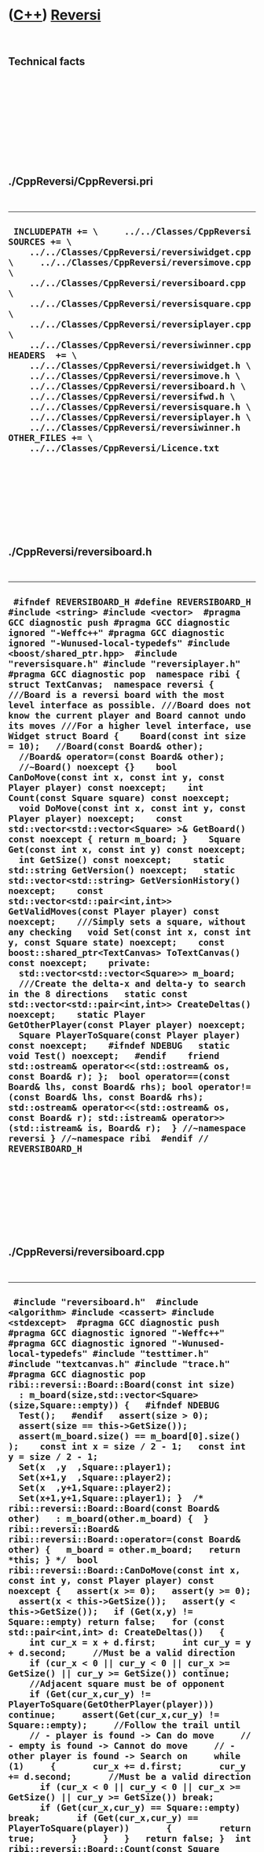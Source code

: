 
 

 

 

 

 

([C++](Cpp.md)) [Reversi](CppReversi.md)
==========================================

 

Technical facts
---------------

 

 

 

 

 

 

./CppReversi/CppReversi.pri
---------------------------

 

  ----------------------------------------------------------------------------------------------------------------------------------------------------------------------------------------------------------------------------------------------------------------------------------------------------------------------------------------------------------------------------------------------------------------------------------------------------------------------------------------------------------------------------------------------------------------------------------------------------------------------------------------------------------------------------------------------------------------------------------------------------------------------------
  ` INCLUDEPATH += \     ../../Classes/CppReversi  SOURCES += \     ../../Classes/CppReversi/reversiwidget.cpp \     ../../Classes/CppReversi/reversimove.cpp \     ../../Classes/CppReversi/reversiboard.cpp \     ../../Classes/CppReversi/reversisquare.cpp \     ../../Classes/CppReversi/reversiplayer.cpp \     ../../Classes/CppReversi/reversiwinner.cpp  HEADERS  += \     ../../Classes/CppReversi/reversiwidget.h \     ../../Classes/CppReversi/reversimove.h \     ../../Classes/CppReversi/reversiboard.h \     ../../Classes/CppReversi/reversifwd.h \     ../../Classes/CppReversi/reversisquare.h \     ../../Classes/CppReversi/reversiplayer.h \     ../../Classes/CppReversi/reversiwinner.h  OTHER_FILES += \     ../../Classes/CppReversi/Licence.txt`
  ----------------------------------------------------------------------------------------------------------------------------------------------------------------------------------------------------------------------------------------------------------------------------------------------------------------------------------------------------------------------------------------------------------------------------------------------------------------------------------------------------------------------------------------------------------------------------------------------------------------------------------------------------------------------------------------------------------------------------------------------------------------------------

 

 

 

 

 

./CppReversi/reversiboard.h
---------------------------

 

  -------------------------------------------------------------------------------------------------------------------------------------------------------------------------------------------------------------------------------------------------------------------------------------------------------------------------------------------------------------------------------------------------------------------------------------------------------------------------------------------------------------------------------------------------------------------------------------------------------------------------------------------------------------------------------------------------------------------------------------------------------------------------------------------------------------------------------------------------------------------------------------------------------------------------------------------------------------------------------------------------------------------------------------------------------------------------------------------------------------------------------------------------------------------------------------------------------------------------------------------------------------------------------------------------------------------------------------------------------------------------------------------------------------------------------------------------------------------------------------------------------------------------------------------------------------------------------------------------------------------------------------------------------------------------------------------------------------------------------------------------------------------------------------------------------------------------------------------------------------------------------------------------------------------------------------------------------------------------------------------------------------------------------------------------------------------------------------------------------------------------------------------------------------------------------------------------------------------------------------------------------------------------------------------------------------------------
  ` #ifndef REVERSIBOARD_H #define REVERSIBOARD_H  #include <string> #include <vector>  #pragma GCC diagnostic push #pragma GCC diagnostic ignored "-Weffc++" #pragma GCC diagnostic ignored "-Wunused-local-typedefs" #include <boost/shared_ptr.hpp>  #include "reversisquare.h" #include "reversiplayer.h" #pragma GCC diagnostic pop  namespace ribi {  struct TextCanvas;  namespace reversi {  ///Board is a reversi board with the most level interface as possible. ///Board does not know the current player and Board cannot undo its moves ///For a higher level interface, use Widget struct Board {    Board(const int size = 10);   //Board(const Board& other);   //Board& operator=(const Board& other);   //~Board() noexcept {}    bool CanDoMove(const int x, const int y, const Player player) const noexcept;    int Count(const Square square) const noexcept;    void DoMove(const int x, const int y, const Player player) noexcept;    const std::vector<std::vector<Square> >& GetBoard() const noexcept { return m_board; }    Square Get(const int x, const int y) const noexcept;    int GetSize() const noexcept;    static std::string GetVersion() noexcept;   static std::vector<std::string> GetVersionHistory() noexcept;    const std::vector<std::pair<int,int>> GetValidMoves(const Player player) const noexcept;    ///Simply sets a square, without any checking   void Set(const int x, const int y, const Square state) noexcept;    const boost::shared_ptr<TextCanvas> ToTextCanvas() const noexcept;    private:   std::vector<std::vector<Square>> m_board;    ///Create the delta-x and delta-y to search in the 8 directions   static const std::vector<std::pair<int,int>> CreateDeltas() noexcept;    static Player GetOtherPlayer(const Player player) noexcept;    Square PlayerToSquare(const Player player) const noexcept;    #ifndef NDEBUG   static void Test() noexcept;   #endif    friend std::ostream& operator<<(std::ostream& os, const Board& r); };  bool operator==(const Board& lhs, const Board& rhs); bool operator!=(const Board& lhs, const Board& rhs); std::ostream& operator<<(std::ostream& os, const Board& r); std::istream& operator>>(std::istream& is, Board& r);  } //~namespace reversi } //~namespace ribi  #endif // REVERSIBOARD_H`
  -------------------------------------------------------------------------------------------------------------------------------------------------------------------------------------------------------------------------------------------------------------------------------------------------------------------------------------------------------------------------------------------------------------------------------------------------------------------------------------------------------------------------------------------------------------------------------------------------------------------------------------------------------------------------------------------------------------------------------------------------------------------------------------------------------------------------------------------------------------------------------------------------------------------------------------------------------------------------------------------------------------------------------------------------------------------------------------------------------------------------------------------------------------------------------------------------------------------------------------------------------------------------------------------------------------------------------------------------------------------------------------------------------------------------------------------------------------------------------------------------------------------------------------------------------------------------------------------------------------------------------------------------------------------------------------------------------------------------------------------------------------------------------------------------------------------------------------------------------------------------------------------------------------------------------------------------------------------------------------------------------------------------------------------------------------------------------------------------------------------------------------------------------------------------------------------------------------------------------------------------------------------------------------------------------------------------

 

 

 

 

 

./CppReversi/reversiboard.cpp
-----------------------------

 

  -----------------------------------------------------------------------------------------------------------------------------------------------------------------------------------------------------------------------------------------------------------------------------------------------------------------------------------------------------------------------------------------------------------------------------------------------------------------------------------------------------------------------------------------------------------------------------------------------------------------------------------------------------------------------------------------------------------------------------------------------------------------------------------------------------------------------------------------------------------------------------------------------------------------------------------------------------------------------------------------------------------------------------------------------------------------------------------------------------------------------------------------------------------------------------------------------------------------------------------------------------------------------------------------------------------------------------------------------------------------------------------------------------------------------------------------------------------------------------------------------------------------------------------------------------------------------------------------------------------------------------------------------------------------------------------------------------------------------------------------------------------------------------------------------------------------------------------------------------------------------------------------------------------------------------------------------------------------------------------------------------------------------------------------------------------------------------------------------------------------------------------------------------------------------------------------------------------------------------------------------------------------------------------------------------------------------------------------------------------------------------------------------------------------------------------------------------------------------------------------------------------------------------------------------------------------------------------------------------------------------------------------------------------------------------------------------------------------------------------------------------------------------------------------------------------------------------------------------------------------------------------------------------------------------------------------------------------------------------------------------------------------------------------------------------------------------------------------------------------------------------------------------------------------------------------------------------------------------------------------------------------------------------------------------------------------------------------------------------------------------------------------------------------------------------------------------------------------------------------------------------------------------------------------------------------------------------------------------------------------------------------------------------------------------------------------------------------------------------------------------------------------------------------------------------------------------------------------------------------------------------------------------------------------------------------------------------------------------------------------------------------------------------------------------------------------------------------------------------------------------------------------------------------------------------------------------------------------------------------------------------------------------------------------------------------------------------------------------------------------------------------------------------------------------------------------------------------------------------------------------------------------------------------------------------------------------------------------------------------------------------------------------------------------------------------------------------------------------------------------------------------------------------------------------------------------------------------------------------------------------------------------------------------------------------------------------------------------------------------------------------------------------------------------------------------------------------------------------------------------------------------------------------------------------------------------------------------------------------------------------------------------------------------------------------------------------------------------------------------------------------------------------------------------------------------------------------------------------------------------------------------------------------------------------------------------------------------------------------------------------------------------------------------------------------------------------------------------------------------------------------------------------------------------------------------------------------------------------------------------------------------------------------------------------------------------------------------------------------------------------------------------------------------------------------------------------------------------------------------------------------------------------------------------------------------------------------------------------------------------------------------------------------------------------------------------------------------------------------------------------------------------------------------------------------------------------------------------------------------------------------------------------------------------------------------------------------------------------------------------------------------------------------------------------------------------------------------------------------------------------------------------------------------------------------------------------------------------------------------------------------------------------------------------------------------------------------------------------------------------------------------------------------------------------------------------------------------------------------------------------------------------------------------------------------------------------------------------------------------------------------------------------------------------------------------------------------------------------------------------------------------------------------------------------------------------------------------------------------------------------------------------------------------------------------------------------------------------------------------------------------------------------------------------------------------------------------------------------------------------------------------------------------------------------------------------------------------------------------------------------------------------------------------------------------------------------------------------------------------------------------------------------------------------------------------------------------------------------------------------------------------------------------------------------------------------------------------------------------------------------------------------------------------------------------------------------------------------------------------------------------------------------------------------------------------------------------------------------------------------------------------------------------------------------------------------------------------------------------------------------------------------------------------------------------------------------------------------------------------------------------------------------------------------------------------------------------------------------------------------------------------------------------------------------------------------------------------------------------------------------------------------------------------------------------------------------------------------------------------------------------------------------------------------------------------------------------------------------------------------------------------------------------------------------------------------------------------------------------------------------------------------------------------------------------------------------------------------------------------------------------------------------------------------------------------------------------------------------------------------------------------------------------------------------------------------------------------------------------------------------------------------------------------------------------------------------------------------------------------------------------------------------------------------------------------------------------------------------------------------------------------------------------------------------------------------------------------------------------------------------------------------------------------------------------------------------------------------------------------------------------------------------------------------------------------------------------------------------------------------------------------------------------------------------------------------------------------------------------------------------------------------------------------------------------------------------------------------------------------------------------------------------------------------------------------------------------------------------------------------------------------------------------------------------------------------------------------------------------------------------------------------------------------------------------------------------------------------------------------------------------------------------------------------------------------------------------------------------------------------------------------------------------------------------------------------------------------------------------------------------------------------------------------------------------------------------------------------------------------------------------------------------------------------------------------------------------------------------------------------------------------------------------------------------------------------------------------------------------------------------------------------------------------------------------------------------------------------------------------------------------------------------------------------------------------------------------------------------------------------------------------------------------------------------------------------------------------------------------------------------------------------------------------------------------------------------------------------------------------------
  ` #include "reversiboard.h"  #include <algorithm> #include <cassert> #include <stdexcept>  #pragma GCC diagnostic push #pragma GCC diagnostic ignored "-Weffc++" #pragma GCC diagnostic ignored "-Wunused-local-typedefs" #include "testtimer.h" #include "textcanvas.h" #include "trace.h" #pragma GCC diagnostic pop  ribi::reversi::Board::Board(const int size)   : m_board(size,std::vector<Square>(size,Square::empty)) {   #ifndef NDEBUG   Test();   #endif   assert(size > 0);   assert(size == this->GetSize());   assert(m_board.size() == m_board[0].size() );    const int x = size / 2 - 1;   const int y = size / 2 - 1;   Set(x  ,y  ,Square::player1);   Set(x+1,y  ,Square::player2);   Set(x  ,y+1,Square::player2);   Set(x+1,y+1,Square::player1); }  /* ribi::reversi::Board::Board(const Board& other)   : m_board(other.m_board) {  } ribi::reversi::Board& ribi::reversi::Board::operator=(const Board& other) {   m_board = other.m_board;   return *this; } */  bool ribi::reversi::Board::CanDoMove(const int x, const int y, const Player player) const noexcept {   assert(x >= 0);   assert(y >= 0);   assert(x < this->GetSize());   assert(y < this->GetSize());   if (Get(x,y) != Square::empty) return false;   for (const std::pair<int,int> d: CreateDeltas())   {     int cur_x = x + d.first;     int cur_y = y + d.second;     //Must be a valid direction     if (cur_x < 0 || cur_y < 0 || cur_x >= GetSize() || cur_y >= GetSize()) continue;     //Adjacent square must be of opponent     if (Get(cur_x,cur_y) != PlayerToSquare(GetOtherPlayer(player))) continue;     assert(Get(cur_x,cur_y) != Square::empty);     //Follow the trail until     // - player is found -> Can do move     // - empty is found -> Cannot do move     // - other player is found -> Search on     while (1)     {       cur_x += d.first;       cur_y += d.second;       //Must be a valid direction       if (cur_x < 0 || cur_y < 0 || cur_x >= GetSize() || cur_y >= GetSize()) break;       if (Get(cur_x,cur_y) == Square::empty) break;       if (Get(cur_x,cur_y) == PlayerToSquare(player))       {         return true;       }     }   }   return false; }  int ribi::reversi::Board::Count(const Square square) const noexcept {   const int size = GetSize();    int sum = 0;    for (int y=0; y!=size; ++y)   {     for (int x=0; x!=size; ++x)     {       if (Get(x,y) == square) ++sum;     }   }   return sum; }  const std::vector<std::pair<int,int>> ribi::reversi::Board::CreateDeltas() noexcept {   std::vector<std::pair<int,int>> v;   for (int dx = -1; dx != 2; ++dx)   {     for (int dy = -1; dy != 2; ++dy)     {       if (dx != 0 || dy != 0) v.push_back( std::make_pair(dx,dy));     }   }   assert(v.size() == 8);   return v; }  void ribi::reversi::Board::DoMove(const int x, const int y, const Player player) noexcept {   assert(CanDoMove(x,y,player));   #ifndef NDEBUG   const Board before(*this);   #endif    //Collect the deltas tomodify the color   std::vector<std::pair<int,int>> v;   for (const std::pair<int,int> d: CreateDeltas())   {     int cur_x = x + d.first;     int cur_y = y + d.second;     //Must be a valid direction     if (cur_x < 0 || cur_y < 0 || cur_x >= GetSize() || cur_y >= GetSize()) continue;     //Adjacent square must be of opponent     if (Get(cur_x,cur_y) != PlayerToSquare(GetOtherPlayer(player))) continue;     assert(Get(cur_x,cur_y) != Square::empty);     //Follow the trail until     // - player is found -> Can do move     // - empty is found -> Cannot do move     // - other player is found -> Search on     while (1)     {       cur_x += d.first;       cur_y += d.second;       //Must be a valid direction       if (cur_x < 0 || cur_y < 0 || cur_x >= GetSize() || cur_y >= GetSize()) break;       if (Get(cur_x,cur_y) == Square::empty) break;       if (Get(cur_x,cur_y) == PlayerToSquare(player))       {         v.push_back(d); //Found delta         break; //Next delta       }     }   }   assert(!v.empty());    for (const std::pair<int,int> d: v)   {     int cur_x = x + d.first;     int cur_y = y + d.second;     //Adjacent square must be of opponent     assert(Get(cur_x,cur_y) == PlayerToSquare(GetOtherPlayer(player)));     Set(cur_x,cur_y,PlayerToSquare(player));     //Follow the trail until     // - player is found -> Can do move     while (1)     {       cur_x += d.first;       cur_y += d.second;       //Must be a valid direction       assert(!(cur_x < 0 || cur_y < 0 || cur_x >= GetSize() || cur_y >= GetSize()));       if (Get(cur_x,cur_y) == PlayerToSquare(player)) break;       assert(Get(cur_x,cur_y) == PlayerToSquare(GetOtherPlayer(player)));       Set(cur_x,cur_y,PlayerToSquare(player));     }   }   Set(x,y,PlayerToSquare(player)); }  ribi::reversi::Square ribi::reversi::Board::Get(const int x, const int y) const noexcept {   #ifndef NDEBUG   const int sz = GetSize();   assert(x >= 0);   assert(y >= 0);   assert(x < sz);   assert(y < sz);   #endif   return m_board[y][x]; }  std::string ribi::reversi::Board::GetVersion() noexcept {   return "2.1"; }   std::vector<std::string> ribi::reversi::Board::GetVersionHistory() noexcept {   return {     "2007-09-24: version 1.0: initial version developed under C++ Builder, called Reversi",     "2010-09-24: version 1.1: initial port to Qt Creator",     "2013-12-19: version 2.0: split interface in reversi::Board and reversi::Widget",     "2014-02-14: version 2.1: use of enum classes, added ToTextCanvas member function"   }; }   ribi::reversi::Player ribi::reversi::Board::GetOtherPlayer(const Player player) noexcept {   switch (player)   {     case Player::player1: return Player::player2;     case Player::player2: return Player::player1;     default: assert(!"Should not get here");   }   assert(!"Should not get here");   throw std::logic_error("Board::GetOtherPlayer: unknown player"); }   const std::vector<std::pair<int,int>> ribi::reversi::Board::GetValidMoves(const Player player) const noexcept {   const int size = GetSize();   std::vector< std::pair<int,int> > v;   for (int y=0; y!=size; ++y)   {     for (int x=0; x!=size; ++x)     {       if (CanDoMove(x,y,player))       {         v.push_back( std::make_pair(x,y) );       }     }   }   return v; }  int ribi::reversi::Board::GetSize() const noexcept {   return m_board.size(); }  ribi::reversi::Square ribi::reversi::Board::PlayerToSquare(const Player player) const noexcept {   switch (player)   {     case Player::player1: return Square::player1;     case Player::player2: return Square::player2;     default:       assert(!"Should not get here");       throw std::logic_error("ribi::reversi::Board::PlayerToSquare: unknown value of player");   } }  void ribi::reversi::Board::Set(const int x, const int y, const Square state) noexcept {   assert(x>=0 && x < GetSize());   assert(y>=0 && y < GetSize());   m_board[y][x] = state;   assert(Get(x,y)==state); }  #ifndef NDEBUG void ribi::reversi::Board::Test() noexcept {   {     static bool is_tested{false};     if (is_tested) return;     is_tested = true;   }   const TestTimer test_timer(__func__,__FILE__,1.0);   {     Board r(4);     assert(r.Get(1,1) == Square::player1);     assert(r.Get(1,2) == Square::player2);     assert(r.Get(2,1) == Square::player2);     assert(r.Get(2,2) == Square::player1);     assert(r.Get(0,0) == Square::empty);     assert(r.Get(2,0) == Square::empty);     assert(r.CanDoMove(2,0,Player::player1));     assert(r.CanDoMove(3,1,Player::player1));     assert(r.CanDoMove(0,2,Player::player1));     assert(r.CanDoMove(1,3,Player::player1));     assert(r.GetValidMoves(Player::player1).size() == 4);   }   //operator==   {     const Board r(5);     Board s(5);     assert(r == s);     s.Set(0,0,Square::player1);     assert(r != s);   }   //operator<<   for (int sz=4; sz!=10; ++sz)   {     const Board r(sz);     std::stringstream s;     s << r;     Board t;     s >> t;     assert(r == t);    }   {     std::stringstream s;     s << "1112." << '\n'       << "111.." << '\n'       << "112.." << '\n'       << "1.2.." << '\n'       << "1.2..";     Board r;     s >> r;     assert( r.CanDoMove(4,0,Player::player1));     assert( r.CanDoMove(3,2,Player::player1));     assert( r.CanDoMove(3,3,Player::player1));     assert( r.CanDoMove(3,4,Player::player1));     assert(!r.CanDoMove(3,1,Player::player1));   }   //Play random games   for (int sz = 4; sz != 10; ++sz)   {     Board r(sz);     Player player = Player::player1;     while (!r.GetValidMoves(player).empty())     {       std::vector<std::pair<int,int>> m {         r.GetValidMoves(player)       };       assert(!m.empty());       std::random_shuffle(m.begin(),m.end());       const std::pair<int,int> move = m[0];       assert(r.CanDoMove(move.first,move.second,player));       r.DoMove(move.first,move.second,player);       player = GetOtherPlayer(player);     }   } } #endif  const boost::shared_ptr<ribi::TextCanvas> ribi::reversi::Board::ToTextCanvas() const noexcept {   const int n_rows = static_cast<int>(m_board.size());    if (n_rows == 0)   {     return nullptr;   }    const int n_cols = static_cast<int>(m_board[0].size());   boost::shared_ptr<TextCanvas> canvas {     new TextCanvas(n_cols,n_rows)   };    for(int row=0; row!=n_rows; ++row)   {     assert(m_board[row].size() == m_board[0].size());     for (int col=0; col!=n_cols; ++col)     {       const Square square = m_board[row][col];       char c = ' ';       switch (square)       {         case Square::empty  : c = '.'; break;         case Square::player1: c = 'O'; break;         case Square::player2: c = 'X'; break;         default: assert(!"Should not get here");       }       canvas->PutChar(col,row,c);     }   }   return canvas; }  bool ribi::reversi::operator==(const ribi::reversi::Board& lhs, const ribi::reversi::Board& rhs) {   return lhs.GetBoard() == rhs.GetBoard(); }  bool ribi::reversi::operator!=(const ribi::reversi::Board& lhs, const ribi::reversi::Board& rhs) {   return !(lhs == rhs); }  std::ostream& ribi::reversi::operator<<(std::ostream& os, const ribi::reversi::Board& r) {   for(const std::vector<Square>& line: r.m_board)   {     std::transform(line.begin(),line.end(),       std::ostream_iterator<std::string>(os,""),       [](const Square square)       {         switch (square)         {           case Square::empty  : return ".";           case Square::player1: return "1";           case Square::player2: return "2";           default: assert(!"Should not get here");         }         assert(!"Should not get here");         throw std::logic_error("operator<<(std::ostream& os, const Board& r): Unknown square type");       }     );     os << '\n';   }   return os; }  std::istream& ribi::reversi::operator>>(std::istream& is, ribi::reversi::Board& r) {   std::vector<std::string> v;   {     //Read first line     {       std::string s;       is >> s;       assert(is);       v.push_back(s);     }     //Read next lines     assert(!v.empty());     const int size = static_cast<int>(v[0].size());     for (int i=1; i!=size; ++i)     {       std::string s;       is >> s;       assert(is);       assert(s.size() == v[0].size());       v.push_back(s);     }     assert(size == static_cast<int>(v.size()));   }   r = Board(static_cast<int>(v.size()));   {     const int size = static_cast<int>(v.size());     for (int y=0; y!=size; ++y)     {       const std::string& line = v[y];       for (int x=0; x!=size; ++x)       {         const char c = line[x];         switch (c)         {           case '1': r.Set(x,y,Square::player1); break;           case '2': r.Set(x,y,Square::player2); break;           case '.': r.Set(x,y,Square::empty); break;           default: assert(!"Should not get here");         }       }     }   }   return is; }`
  -----------------------------------------------------------------------------------------------------------------------------------------------------------------------------------------------------------------------------------------------------------------------------------------------------------------------------------------------------------------------------------------------------------------------------------------------------------------------------------------------------------------------------------------------------------------------------------------------------------------------------------------------------------------------------------------------------------------------------------------------------------------------------------------------------------------------------------------------------------------------------------------------------------------------------------------------------------------------------------------------------------------------------------------------------------------------------------------------------------------------------------------------------------------------------------------------------------------------------------------------------------------------------------------------------------------------------------------------------------------------------------------------------------------------------------------------------------------------------------------------------------------------------------------------------------------------------------------------------------------------------------------------------------------------------------------------------------------------------------------------------------------------------------------------------------------------------------------------------------------------------------------------------------------------------------------------------------------------------------------------------------------------------------------------------------------------------------------------------------------------------------------------------------------------------------------------------------------------------------------------------------------------------------------------------------------------------------------------------------------------------------------------------------------------------------------------------------------------------------------------------------------------------------------------------------------------------------------------------------------------------------------------------------------------------------------------------------------------------------------------------------------------------------------------------------------------------------------------------------------------------------------------------------------------------------------------------------------------------------------------------------------------------------------------------------------------------------------------------------------------------------------------------------------------------------------------------------------------------------------------------------------------------------------------------------------------------------------------------------------------------------------------------------------------------------------------------------------------------------------------------------------------------------------------------------------------------------------------------------------------------------------------------------------------------------------------------------------------------------------------------------------------------------------------------------------------------------------------------------------------------------------------------------------------------------------------------------------------------------------------------------------------------------------------------------------------------------------------------------------------------------------------------------------------------------------------------------------------------------------------------------------------------------------------------------------------------------------------------------------------------------------------------------------------------------------------------------------------------------------------------------------------------------------------------------------------------------------------------------------------------------------------------------------------------------------------------------------------------------------------------------------------------------------------------------------------------------------------------------------------------------------------------------------------------------------------------------------------------------------------------------------------------------------------------------------------------------------------------------------------------------------------------------------------------------------------------------------------------------------------------------------------------------------------------------------------------------------------------------------------------------------------------------------------------------------------------------------------------------------------------------------------------------------------------------------------------------------------------------------------------------------------------------------------------------------------------------------------------------------------------------------------------------------------------------------------------------------------------------------------------------------------------------------------------------------------------------------------------------------------------------------------------------------------------------------------------------------------------------------------------------------------------------------------------------------------------------------------------------------------------------------------------------------------------------------------------------------------------------------------------------------------------------------------------------------------------------------------------------------------------------------------------------------------------------------------------------------------------------------------------------------------------------------------------------------------------------------------------------------------------------------------------------------------------------------------------------------------------------------------------------------------------------------------------------------------------------------------------------------------------------------------------------------------------------------------------------------------------------------------------------------------------------------------------------------------------------------------------------------------------------------------------------------------------------------------------------------------------------------------------------------------------------------------------------------------------------------------------------------------------------------------------------------------------------------------------------------------------------------------------------------------------------------------------------------------------------------------------------------------------------------------------------------------------------------------------------------------------------------------------------------------------------------------------------------------------------------------------------------------------------------------------------------------------------------------------------------------------------------------------------------------------------------------------------------------------------------------------------------------------------------------------------------------------------------------------------------------------------------------------------------------------------------------------------------------------------------------------------------------------------------------------------------------------------------------------------------------------------------------------------------------------------------------------------------------------------------------------------------------------------------------------------------------------------------------------------------------------------------------------------------------------------------------------------------------------------------------------------------------------------------------------------------------------------------------------------------------------------------------------------------------------------------------------------------------------------------------------------------------------------------------------------------------------------------------------------------------------------------------------------------------------------------------------------------------------------------------------------------------------------------------------------------------------------------------------------------------------------------------------------------------------------------------------------------------------------------------------------------------------------------------------------------------------------------------------------------------------------------------------------------------------------------------------------------------------------------------------------------------------------------------------------------------------------------------------------------------------------------------------------------------------------------------------------------------------------------------------------------------------------------------------------------------------------------------------------------------------------------------------------------------------------------------------------------------------------------------------------------------------------------------------------------------------------------------------------------------------------------------------------------------------------------------------------------------------------------------------------------------------------------------------------------------------------------------------------------------------------------------------------------------------------------------------------------------------------------------------------------------------------------------------------------------------------------------------------------------------------------------------------------------------------------------------------------------------------------------------------------------------------------------------------------------------------------------------------------------------------------------------------------------------------------------------------------------------------------------------------------------------------------------------------------------------------------------------------------------------------------------------------------------------------------------------------------------------------------------------------------------------------------------------------------------------------------------------------------------------------------------------------------------------------------------------------------------------------------------------------------------------------------------------------------------------------------------------------------------------------------

 

 

 

 

 

./CppReversi/reversifwd.h
-------------------------

 

  -------------------------------------------------------------------------------------------------------------------------------------------------------------------------------------------------
  ` #ifndef REVERSIFWD_H #define REVERSIFWD_H  namespace ribi { namespace reversi {  struct Board; struct Move; struct Widget;  } //namespace reversi } //namespace ribi  #endif // REVERSIFWD_H`
  -------------------------------------------------------------------------------------------------------------------------------------------------------------------------------------------------

 

 

 

 

 

./CppReversi/reversimove.h
--------------------------

 

  --------------------------------------------------------------------------------------------------------------------------------------------------------------------------------------------------------------------------------------------------------------------------------------------------------------------------------------------------------------------------------------------------------------------------------------------------------------------------------------------------------------------------------------------------------------------------------------------------------------------------------------------------------------------------------------------------------------------------------------------------------------------------------------------------------------------------------------------------------------------------------------------------------------------------------------------------------------------------------------------------------------------------------------------------------------------------------------------------------------
  ` #ifndef REVERSIMOVE_H #define REVERSIMOVE_H  #pragma GCC diagnostic push #pragma GCC diagnostic ignored "-Weffc++" #include <boost/shared_ptr.hpp> #pragma GCC diagnostic pop  namespace ribi { namespace reversi {  struct Move {   virtual ~Move() noexcept {}    ///Create a Move from a std::string   ///Returns a nullptr if the Move cannot be parsed   ///   ///Notation:   ///- x,y -> MovePlacePiece   ///- [empty] -> MovePass   static boost::shared_ptr<Move> Parse(const std::string& s) noexcept;    virtual std::string ToStr() const noexcept = 0;    #ifndef NDEBUG   static void Test() noexcept;   #endif };  struct MovePlacePiece : public Move {   MovePlacePiece(const int x, const int y) : m_x(x), m_y(y) {}    int GetX() const noexcept { return m_x; }   int GetY() const noexcept { return m_y; }    std::string ToStr() const noexcept;    private:   const int m_x;   const int m_y; };  struct MovePass : public Move {   MovePass() {}    std::string ToStr() const noexcept { return "pass"; } };   } //~namespace reversi } //~namespace ribi  #endif // REVERSIMOVE_H`
  --------------------------------------------------------------------------------------------------------------------------------------------------------------------------------------------------------------------------------------------------------------------------------------------------------------------------------------------------------------------------------------------------------------------------------------------------------------------------------------------------------------------------------------------------------------------------------------------------------------------------------------------------------------------------------------------------------------------------------------------------------------------------------------------------------------------------------------------------------------------------------------------------------------------------------------------------------------------------------------------------------------------------------------------------------------------------------------------------------------

 

 

 

 

 

./CppReversi/reversimove.cpp
----------------------------

 

  ------------------------------------------------------------------------------------------------------------------------------------------------------------------------------------------------------------------------------------------------------------------------------------------------------------------------------------------------------------------------------------------------------------------------------------------------------------------------------------------------------------------------------------------------------------------------------------------------------------------------------------------------------------------------------------------------------------------------------------------------------------------------------------------------------------------------------------------------------------------------------------------------------------------------------------------------------------------------------------------------------------------------------------------------------------------------------------------------------------------------------------------------------------------------------------------------------------------------------------------------------------------------------------------------------
  ` #include "reversimove.h"  #pragma GCC diagnostic push #pragma GCC diagnostic ignored "-Weffc++" #pragma GCC diagnostic ignored "-Wunused-local-typedefs" #include <boost/lexical_cast.hpp> #pragma GCC diagnostic pop  std::string ribi::reversi::MovePlacePiece::ToStr() const noexcept {   std::stringstream s;   s << this->GetX() << ',' << this->GetY();   return s.str(); }  boost::shared_ptr<ribi::reversi::Move> ribi::reversi::Move::Parse(   const std::string& s) noexcept {   boost::shared_ptr<ribi::reversi::Move> move;    if (s.empty()) return move;   if (s == "p" || s == "P" || s == "pass" || s == "Pass" || s == "PASS")   {     move.reset(new MovePass);     return move;   }   const std::size_t i = s.find(',');   if (        i != std::string::npos     && i != 0     && i != s.size() - 1     && std::count(s.begin(),s.end(),',') == 1   )   {     const std::string a = s.substr(0,i);     const std::string b = s.substr(i + 1,s.size() - i - 1);     assert(std::count(a.begin(),a.end(),',') == 0);     assert(std::count(b.begin(),b.end(),',') == 0);     const int x = boost::lexical_cast<int>(a);     const int y = boost::lexical_cast<int>(b);     move.reset(new MovePlacePiece(x,y));     return move;   }    assert(move || !move);   return move; }`
  ------------------------------------------------------------------------------------------------------------------------------------------------------------------------------------------------------------------------------------------------------------------------------------------------------------------------------------------------------------------------------------------------------------------------------------------------------------------------------------------------------------------------------------------------------------------------------------------------------------------------------------------------------------------------------------------------------------------------------------------------------------------------------------------------------------------------------------------------------------------------------------------------------------------------------------------------------------------------------------------------------------------------------------------------------------------------------------------------------------------------------------------------------------------------------------------------------------------------------------------------------------------------------------------------------

 

 

 

 

 

./CppReversi/reversiplayer.h
----------------------------

 

  -------------------------------------------------------------------------------------------------------------------------------------------------------------------------------------------------------------------------------------------------------------------------------------
  ` #ifndef REVERSIPLAYER_H #define REVERSIPLAYER_H  #include <string>  namespace ribi { namespace reversi {  enum class Player { player1, player2 };  std::string PlayerToStr(const Player player) noexcept;  } //~namespace reversi } //~namespace ribi  #endif // REVERSIPLAYER_H`
  -------------------------------------------------------------------------------------------------------------------------------------------------------------------------------------------------------------------------------------------------------------------------------------

 

 

 

 

 

./CppReversi/reversiplayer.cpp
------------------------------

 

  ------------------------------------------------------------------------------------------------------------------------------------------------------------------------------------------------------------------------------------------------------------------------------------------------------------------------------------------------------------------------------------------------------
  ` #include "reversiplayer.h"  #include <cassert> #include <stdexcept>  std::string ribi::reversi::PlayerToStr(const Player player) noexcept {   switch (player)   {     case Player::player1: return "player1";     case Player::player2: return "player2";     default: assert(!"Should not get here");       throw std::logic_error("ribi::reversi::PlayerToStr: unknown value of player");   } }`
  ------------------------------------------------------------------------------------------------------------------------------------------------------------------------------------------------------------------------------------------------------------------------------------------------------------------------------------------------------------------------------------------------------

 

 

 

 

 

./CppReversi/reversisquare.h
----------------------------

 

  -----------------------------------------------------------------------------------------------------------------------------------------------------------------------------------------------------------------
  ` #ifndef REVERSISQUARE_H #define REVERSISQUARE_H  namespace ribi { namespace reversi {  enum class Square { empty, player1, player2 };  } //~namespace reversi } //~namespace ribi  #endif // REVERSISQUARE_H`
  -----------------------------------------------------------------------------------------------------------------------------------------------------------------------------------------------------------------

 

 

 

 

 

./CppReversi/reversisquare.cpp
------------------------------

 

  -------------------------------
  ` #include "reversisquare.h"`
  -------------------------------

 

 

 

 

 

./CppReversi/reversiwidget.h
----------------------------

 

  -----------------------------------------------------------------------------------------------------------------------------------------------------------------------------------------------------------------------------------------------------------------------------------------------------------------------------------------------------------------------------------------------------------------------------------------------------------------------------------------------------------------------------------------------------------------------------------------------------------------------------------------------------------------------------------------------------------------------------------------------------------------------------------------------------------------------------------------------------------------------------------------------------------------------------------------------------------------------------------------------------------------------------------------------------------------------------------------------------------------------------------------------------------------------------------------------------------------------------------------------------------------------------------------------------------------------------------------------------------------------------------------------------------------------------------------------------------------------------------------------------------------------------------------------------------------------------------------------------------------------------------------------------------------------------------------------------------------------------------------------------------------------------------------------------------------------------------------------------------------------------------------------------------------------------------------------------------------------------------------------------------------------------------------------------------------------------------------------------------------------------------------------------------------------------------------------------------------------------------------------------------------------------------------------------------------------------------------------------------------------------------------------------------------------------------------------------------------------------------------------------------------------------------------------------------------------------------------------------------------------------------------------------------------------------------------------------------------------------------------------------------------------------------------------------------------------------------------------------------------------------------------
  ` #ifndef REVERSIWIDGET_H #define REVERSIWIDGET_H  #include <string> #include <vector>  #pragma GCC diagnostic push #pragma GCC diagnostic ignored "-Weffc++" #pragma GCC diagnostic ignored "-Wunused-local-typedefs" #include <boost/shared_ptr.hpp> #include "reversifwd.h" #include "reversiplayer.h" #include "reversiwinner.h" #pragma GCC diagnostic pop  namespace ribi {  struct TextCanvas;  namespace reversi {  ///Widget is higher level interface of the Reversi Board: ///Widget keeps track of the current player its turn and allows undoing of moves struct Widget {   Widget(const int size = 10);    //Need deep copies, due to m_board   Widget(const Widget& other);    //Need deep copies, due to m_board   Widget& operator=(const Widget& other);    bool CanDoMove(const boost::shared_ptr<const Move> move) const noexcept;    void DoMove(const boost::shared_ptr<const Move> move) noexcept;    const boost::shared_ptr<const Board> GetBoard() const noexcept { return m_board; }   const boost::shared_ptr<      Board> GetBoard()       noexcept { return m_board; }    Player GetCurrentPlayer() const noexcept { return m_current_player; }    const std::vector<boost::shared_ptr<Move>> GetValidMoves() const noexcept;    static std::string GetVersion() noexcept;   static std::vector<std::string> GetVersionHistory() noexcept;   Winner GetWinner() const noexcept;    const boost::shared_ptr<TextCanvas> ToTextCanvas() const noexcept;    void Undo();    private:   boost::shared_ptr<Board> m_board;    ///The player to do a move; the player to control the selector   Player m_current_player;    //The undo stack (use std::vector because it is a true STL container)   //first: the Widget before the Move   //second: the last Move done in the game   std::vector<std::pair<boost::shared_ptr<Widget>,boost::shared_ptr<const Move>>> m_undo;    ///The x coordinat of the selector   int m_x;    ///The y coordinat of the selector   int m_y;    bool CanDoMove(const int x, const int y) const noexcept;   bool CanDoMovePass() const noexcept;    ///Create the delta-x and delta-y to search in the 8 directions   static const std::vector<std::pair<int,int>> CreateDeltas() noexcept;    void DoMove(const int x, const int y) noexcept;   void DoMovePass() noexcept;    Player GetOtherPlayer() const noexcept;    //Simply sets a square   //void Set(const int x, const int y, const int state) noexcept;    void TogglePlayer();    #ifndef NDEBUG   static void Test() noexcept;   #endif    friend bool operator==(const Widget& lhs, const Widget& rhs); };  bool operator==(const Widget& lhs, const Widget& rhs); bool operator!=(const Widget& lhs, const Widget& rhs);  std::ostream& operator<<(std::ostream& os, const Widget& r);  } //~namespace reversi } //~namespace ribi  #endif // REVERSIWIDGET_H`
  -----------------------------------------------------------------------------------------------------------------------------------------------------------------------------------------------------------------------------------------------------------------------------------------------------------------------------------------------------------------------------------------------------------------------------------------------------------------------------------------------------------------------------------------------------------------------------------------------------------------------------------------------------------------------------------------------------------------------------------------------------------------------------------------------------------------------------------------------------------------------------------------------------------------------------------------------------------------------------------------------------------------------------------------------------------------------------------------------------------------------------------------------------------------------------------------------------------------------------------------------------------------------------------------------------------------------------------------------------------------------------------------------------------------------------------------------------------------------------------------------------------------------------------------------------------------------------------------------------------------------------------------------------------------------------------------------------------------------------------------------------------------------------------------------------------------------------------------------------------------------------------------------------------------------------------------------------------------------------------------------------------------------------------------------------------------------------------------------------------------------------------------------------------------------------------------------------------------------------------------------------------------------------------------------------------------------------------------------------------------------------------------------------------------------------------------------------------------------------------------------------------------------------------------------------------------------------------------------------------------------------------------------------------------------------------------------------------------------------------------------------------------------------------------------------------------------------------------------------------------------------------------

 

 

 

 

 

./CppReversi/reversiwidget.cpp
------------------------------

 

  -------------------------------------------------------------------------------------------------------------------------------------------------------------------------------------------------------------------------------------------------------------------------------------------------------------------------------------------------------------------------------------------------------------------------------------------------------------------------------------------------------------------------------------------------------------------------------------------------------------------------------------------------------------------------------------------------------------------------------------------------------------------------------------------------------------------------------------------------------------------------------------------------------------------------------------------------------------------------------------------------------------------------------------------------------------------------------------------------------------------------------------------------------------------------------------------------------------------------------------------------------------------------------------------------------------------------------------------------------------------------------------------------------------------------------------------------------------------------------------------------------------------------------------------------------------------------------------------------------------------------------------------------------------------------------------------------------------------------------------------------------------------------------------------------------------------------------------------------------------------------------------------------------------------------------------------------------------------------------------------------------------------------------------------------------------------------------------------------------------------------------------------------------------------------------------------------------------------------------------------------------------------------------------------------------------------------------------------------------------------------------------------------------------------------------------------------------------------------------------------------------------------------------------------------------------------------------------------------------------------------------------------------------------------------------------------------------------------------------------------------------------------------------------------------------------------------------------------------------------------------------------------------------------------------------------------------------------------------------------------------------------------------------------------------------------------------------------------------------------------------------------------------------------------------------------------------------------------------------------------------------------------------------------------------------------------------------------------------------------------------------------------------------------------------------------------------------------------------------------------------------------------------------------------------------------------------------------------------------------------------------------------------------------------------------------------------------------------------------------------------------------------------------------------------------------------------------------------------------------------------------------------------------------------------------------------------------------------------------------------------------------------------------------------------------------------------------------------------------------------------------------------------------------------------------------------------------------------------------------------------------------------------------------------------------------------------------------------------------------------------------------------------------------------------------------------------------------------------------------------------------------------------------------------------------------------------------------------------------------------------------------------------------------------------------------------------------------------------------------------------------------------------------------------------------------------------------------------------------------------------------------------------------------------------------------------------------------------------------------------------------------------------------------------------------------------------------------------------------------------------------------------------------------------------------------------------------------------------------------------------------------------------------------------------------------------------------------------------------------------------------------------------------------------------------------------------------------------------------------------------------------------------------------------------------------------------------------------------------------------------------------------------------------------------------------------------------------------------------------------------------------------------------------------------------------------------------------------------------------------------------------------------------------------------------------------------------------------------------------------------------------------------------------------------------------------------------------------------------------------------------------------------------------------------------------------------------------------------------------------------------------------------------------------------------------------------------------------------------------------------------------------------------------------------------------------------------------------------------------------------------------------------------------------------------------------------------------------------------------------------------------------------------------------------------------------------------------------------------------------------------------------------------------------------------------------------------------------------------------------------------------------------------------------------------------------------------------------------------------------------------------------------------------------------------------------------------------------------------------------------------------------------------------------------------------------------------------------------------------------------------------------------------------------------------------------------------------------------------------------------------------------------------------------------------------------------------------------------------------------------------------------------------------------------------------------------------------------------------------------------------------------------------------------------------------------------------------------------------------------------------------------------------------------------------------------------------------------------------------------------------------------------------------------------------------------------------------------------------------------------------------------------------------------------------------------------------------------------------------------------------------------------------------------------------------------------------------------------------------------------------------------------------------------------------------------------------------------------------------------------------------------------------------------------------------------------------------------------------------------------------------------------------------------------------------------------------------------------------------------------------------------------------------------------------------------------------------------------------------------------------------------------------------------------------------------------------------------------------------------------------------------------------------------------------------------------------------------------------------------------------------------------------------------------------------------------------------------------------------------------------------------------------------------------------------------------------------------------------------------------------------------------------------------------------------------------------------------------------------------------------------------------------------------------------------------------------------------------------------------------------------------------------------------------------------------------------------------------------------------------------------------------------------------------------------------------------------------------------------------------------------------------------------------------------------------------------------------------------------------------------------------------------------------------------------------------------------------------------------------------------------------------------------------------------------------------------------------------------------------------------------------------------------------------------------------------------------------------------------------------------------------------------------------------------------------------------------------------------------------------------------------------------------------------------------------------------------------------------------------------------------------------------------------------------------------------------------------------------------------------------------------------------------------------------------------------------------------------------------------------------------------------------------------------------------------------------------------------------------------------------------------------------------------------------------------------------------------------------------------------------------------------------------------------------------------------------------------------------------------
  ` #include "reversiwidget.h"  #include <cassert> #include <stdexcept>  #pragma GCC diagnostic push #pragma GCC diagnostic ignored "-Weffc++" #pragma GCC diagnostic ignored "-Wunused-local-typedefs"   #include "reversimove.h" #include "reversiboard.h" #include "reversiplayer.h" #include "testtimer.h" #include "textcanvas.h" #include "trace.h" #pragma GCC diagnostic pop  ribi::reversi::Widget::Widget(const int size)   : m_board(new Board(size)),     m_current_player(Player::player1),     m_undo{},     m_x{size/2},     m_y{size/2} {   #ifndef NDEBUG   Test();   #endif   assert(size > 0);   assert(size == m_board->GetSize());    #ifndef NDEBUG   const int x = size / 2 - 1;   const int y = size / 2 - 1;   assert(m_board->Get(x  ,y  ) == Square::player1);   assert(m_board->Get(x+1,y  ) == Square::player2);   assert(m_board->Get(x  ,y+1) == Square::player2);   assert(m_board->Get(x+1,y+1) == Square::player1);   #endif }  ribi::reversi::Widget::Widget(const Widget& other)   : m_board(boost::shared_ptr<Board>(new Board(*other.m_board))),     m_current_player(other.m_current_player),     m_undo(other.m_undo),     m_x{other.m_x},     m_y{other.m_y} {   assert(m_board);   assert(*m_board == *other.m_board && "Must be a copy");   assert( m_board !=  other.m_board && "Must be a deep copy");   assert(m_current_player == other.m_current_player);   assert(*this == other && "Must be a copy"); }  ribi::reversi::Widget& ribi::reversi::Widget::operator=(const Widget& other) {   m_board = boost::shared_ptr<Board>(new Board(*other.m_board));   m_current_player = other.m_current_player;   m_undo = other.m_undo;    assert(m_board);   assert(*m_board == *other.m_board && "Must be a copy");   assert( m_board !=  other.m_board && "Must be a deep copy");   assert(m_current_player == other.m_current_player);   assert(*this == other && "Must be a copy");   return *this; }  bool ribi::reversi::Widget::CanDoMove(const boost::shared_ptr<const ribi::reversi::Move> move) const noexcept {   assert(move);   if (boost::dynamic_pointer_cast<const ribi::reversi::MovePass>(move))   {     //Can always pass for now     return true;   }   const boost::shared_ptr<const ribi::reversi::MovePlacePiece> place {     boost::dynamic_pointer_cast<const ribi::reversi::MovePlacePiece>(move)   };   assert(place);   assert(move);   return CanDoMove(place->GetX(),place->GetY()); }  bool ribi::reversi::Widget::CanDoMove(const int x, const int y) const noexcept {   return m_board->CanDoMove(x,y,GetCurrentPlayer()); }  void ribi::reversi::Widget::DoMove(const boost::shared_ptr<const ribi::reversi::Move> move) noexcept {   #ifndef NDEBUG   assert(move);   if(!CanDoMove(move))   {     TRACE("ERROR");     TRACE(*this);     TRACE(move->ToStr());     TRACE("ERROR");   }   #endif   assert(CanDoMove(move));    //Undo   {     const boost::shared_ptr<Widget> prev_widget {       new Widget(*this)     };     m_undo.push_back(std::make_pair(prev_widget,move));     assert(prev_widget->GetCurrentPlayer() == this->GetCurrentPlayer());   }   //Actually do the move   assert(move);   if (boost::dynamic_pointer_cast<const ribi::reversi::MovePass>(move))   {     DoMovePass();   }   else   {     const boost::shared_ptr<const ribi::reversi::MovePlacePiece> place {       boost::dynamic_pointer_cast<const ribi::reversi::MovePlacePiece>(move)     };     assert(place);     assert(CanDoMove(place->GetX(),place->GetY()));     DoMove(place->GetX(),place->GetY());   } }  void ribi::reversi::Widget::DoMove(const int x, const int y) noexcept {   assert(GetBoard()->CanDoMove(x,y,GetCurrentPlayer()));   m_board->DoMove(x,y,GetCurrentPlayer());   TogglePlayer(); }  void ribi::reversi::Widget::DoMovePass() noexcept {   TogglePlayer(); }  ribi::reversi::Player ribi::reversi::Widget::GetOtherPlayer() const noexcept {   switch (GetCurrentPlayer())   {     case Player::player1: return Player::player2;     case Player::player2: return Player::player1;     default: assert(!"Should not get here");   }   assert(!"Should not get here");   throw std::logic_error("ribi::reversi::Widget::GetOtherPlayer: invalid player"); }  const std::vector<boost::shared_ptr<ribi::reversi::Move>> ribi::reversi::Widget::GetValidMoves() const noexcept {   std::vector<boost::shared_ptr<Move>> moves;   for (const std::pair<int,int> p: m_board->GetValidMoves(GetCurrentPlayer()))   {     const boost::shared_ptr<Move> move {       new MovePlacePiece(p.first,p.second)     };     assert(move);     moves.push_back(move);   }   const boost::shared_ptr<Move> move_pass {     new MovePass   };   moves.push_back(move_pass);   return moves; }  std::string ribi::reversi::Widget::GetVersion() noexcept {   return "1.1"; }   std::vector<std::string> ribi::reversi::Widget::GetVersionHistory() noexcept {   return {     "2013-12-19: version 1.0: split off from Reversi",     "2014-02-14: version 1.1: use enum classes, added ToTextCanvas"   }; }  ribi::reversi::Winner ribi::reversi::Widget::GetWinner() const noexcept {   //static_assert(std::is_same<ribi::reversi::Widget::player1,Board::player1>(),"");   //If both players cannot do moves, count the tiles   if (GetBoard()->GetValidMoves(GetCurrentPlayer()).empty())   {     Board r(*m_board);     const Player other_player = GetOtherPlayer();     if (!r.GetValidMoves(other_player).empty())     {       const int n_1 { r.Count(Square::player1) };       const int n_2 { r.Count(Square::player2) };       if (n_1 > n_2) return Winner::player1;       if (n_2 > n_1) return Winner::player2;       assert(n_1 == n_2);       return Winner::draw;     }   }   return Winner::no_winner; }  void ribi::reversi::Widget::TogglePlayer() {   switch (GetCurrentPlayer())   {     case Player::player1: m_current_player = Player::player2; return;     case Player::player2: m_current_player = Player::player1; return;     default: assert(!"Should not get here");   } }  const boost::shared_ptr<ribi::TextCanvas> ribi::reversi::Widget::ToTextCanvas() const noexcept {   const int n_rows = m_board->GetSize();    if (n_rows == 0)   {     return nullptr;   }    boost::shared_ptr<TextCanvas> canvas {     m_board->ToTextCanvas()   };    const char c = canvas->GetChar(m_x,m_y);   char d = ' ';   switch (c)   {     case ' ': d = '.'; break;     case '.': d = ' '; break;     case 'O': d = 'o'; break;     case 'X': d = 'x'; break;     case 'o': d = 'O'; break;     case 'x': d = 'X'; break;   }   assert(canvas->IsInRange(m_x,m_y));   canvas->PutChar(m_x,m_y,d);   return canvas; }    #ifndef NDEBUG void ribi::reversi::Widget::Test() noexcept {   {     static bool is_tested{false};     if (is_tested) return;     is_tested = true;   }   const TestTimer test_timer(__func__,__FILE__,1.0);   const bool verbose{false};   {     ribi::reversi::Widget r(4);     assert(r.GetCurrentPlayer() == Player::player1);     assert(r.GetValidMoves().size() == 5); //4 place moves and one pass   }   /*   if (verbose) { TRACE("Play random games") }   for (int sz = 4; sz != 6; ++sz)   {     ribi::reversi::Widget r(sz);     while (r.GetValidMoves().size() > 1) //Pass is always allowed     {       assert(r.GetWinner() == Winner::no_winner);       std::vector<boost::shared_ptr<ribi::reversi::Move>> m {         r.GetValidMoves()       };       assert(!m.empty());       std::random_shuffle(m.begin(),m.end());       const boost::shared_ptr<ribi::reversi::Move> move = m[0];       assert(r.CanDoMove(move));       r.DoMove(move);     }   }   */   if (verbose) { TRACE("Test copy constructor and operator== and operator!="); }   {     const int sz = 4;     ribi::reversi::Widget r(sz);     while (r.GetValidMoves().size() > 1) //Pass is always allowed     {       assert(r.GetWinner() == Winner::no_winner);       assert(r == r);       std::vector<boost::shared_ptr<ribi::reversi::Move>> m {         r.GetValidMoves()       };       assert(!m.empty());       std::random_shuffle(m.begin(),m.end());       const boost::shared_ptr<ribi::reversi::Move> move = m[0];       assert(move);       assert(r.CanDoMove(move));       Widget before(r);       assert(r == before);        r.DoMove(move);        assert(before != r);       assert(before.CanDoMove(move));        before.DoMove(move);        assert(before == r);     }   }   if (verbose) { TRACE("Test undo functionality in a single game"); }   {     const int sz = 4;     ribi::reversi::Widget r(sz);     while (r.GetValidMoves().size() > 1) //Pass is always allowed     {       assert(r.GetWinner() == Winner::no_winner);       std::vector<boost::shared_ptr<ribi::reversi::Move>> m {         r.GetValidMoves()       };       assert(!m.empty());       std::random_shuffle(m.begin(),m.end());       const boost::shared_ptr<ribi::reversi::Move> move = m[0];       assert(move);       assert(r.CanDoMove(move));       const Widget before(r);       assert(before.CanDoMove(move));       r.DoMove(move);       assert(before != r);       r.Undo();       assert(before.GetCurrentPlayer() == r.GetCurrentPlayer());       assert(*before.GetBoard() == *r.GetBoard());       assert(before == r);       assert(before.CanDoMove(move));       assert(r.CanDoMove(move));       r.DoMove(move);     }   } } #endif  void ribi::reversi::Widget::Undo() {   assert(!m_undo.empty());   this->m_board = (m_undo.back().first)->GetBoard();   assert(*m_board == *(m_undo.back().first)->GetBoard());   #ifndef NDEBUG   if (this->m_current_player == (m_undo.back().first)->GetCurrentPlayer())   {     TRACE("ERROR");     std::clog << "\n" << *this << std::endl;     TRACE(PlayerToStr(m_current_player));   }   #endif   assert(this->m_current_player != (m_undo.back().first)->GetCurrentPlayer());   this->m_current_player = (m_undo.back().first)->GetCurrentPlayer();   m_undo.pop_back(); }  bool ribi::reversi::operator==(const ribi::reversi::Widget& lhs, const ribi::reversi::Widget& rhs) {   if (*lhs.GetBoard() != *rhs.GetBoard()) return false;   if (lhs.GetCurrentPlayer() != rhs.GetCurrentPlayer()) return false;   if (lhs.m_undo.size() != rhs.m_undo.size()) return false;   return std::equal(     std::begin(lhs.m_undo),     std::end(lhs.m_undo),     std::begin(rhs.m_undo),     [](       const std::pair<boost::shared_ptr<Widget>,boost::shared_ptr<const Move>> lhs,       const std::pair<boost::shared_ptr<Widget>,boost::shared_ptr<const Move>> rhs     )     {       return *(lhs.first) == *(rhs.first)         && lhs.second->ToStr() == rhs.second->ToStr();     }   ); }  bool ribi::reversi::operator!=(const ribi::reversi::Widget& lhs, const ribi::reversi::Widget& rhs) {   return !(lhs == rhs); }  std::ostream& ribi::reversi::operator<<(std::ostream& os, const ribi::reversi::Widget& r) {   os << *r.GetBoard()     << '\n'     << PlayerToStr(r.GetCurrentPlayer());    return os; }`
  -------------------------------------------------------------------------------------------------------------------------------------------------------------------------------------------------------------------------------------------------------------------------------------------------------------------------------------------------------------------------------------------------------------------------------------------------------------------------------------------------------------------------------------------------------------------------------------------------------------------------------------------------------------------------------------------------------------------------------------------------------------------------------------------------------------------------------------------------------------------------------------------------------------------------------------------------------------------------------------------------------------------------------------------------------------------------------------------------------------------------------------------------------------------------------------------------------------------------------------------------------------------------------------------------------------------------------------------------------------------------------------------------------------------------------------------------------------------------------------------------------------------------------------------------------------------------------------------------------------------------------------------------------------------------------------------------------------------------------------------------------------------------------------------------------------------------------------------------------------------------------------------------------------------------------------------------------------------------------------------------------------------------------------------------------------------------------------------------------------------------------------------------------------------------------------------------------------------------------------------------------------------------------------------------------------------------------------------------------------------------------------------------------------------------------------------------------------------------------------------------------------------------------------------------------------------------------------------------------------------------------------------------------------------------------------------------------------------------------------------------------------------------------------------------------------------------------------------------------------------------------------------------------------------------------------------------------------------------------------------------------------------------------------------------------------------------------------------------------------------------------------------------------------------------------------------------------------------------------------------------------------------------------------------------------------------------------------------------------------------------------------------------------------------------------------------------------------------------------------------------------------------------------------------------------------------------------------------------------------------------------------------------------------------------------------------------------------------------------------------------------------------------------------------------------------------------------------------------------------------------------------------------------------------------------------------------------------------------------------------------------------------------------------------------------------------------------------------------------------------------------------------------------------------------------------------------------------------------------------------------------------------------------------------------------------------------------------------------------------------------------------------------------------------------------------------------------------------------------------------------------------------------------------------------------------------------------------------------------------------------------------------------------------------------------------------------------------------------------------------------------------------------------------------------------------------------------------------------------------------------------------------------------------------------------------------------------------------------------------------------------------------------------------------------------------------------------------------------------------------------------------------------------------------------------------------------------------------------------------------------------------------------------------------------------------------------------------------------------------------------------------------------------------------------------------------------------------------------------------------------------------------------------------------------------------------------------------------------------------------------------------------------------------------------------------------------------------------------------------------------------------------------------------------------------------------------------------------------------------------------------------------------------------------------------------------------------------------------------------------------------------------------------------------------------------------------------------------------------------------------------------------------------------------------------------------------------------------------------------------------------------------------------------------------------------------------------------------------------------------------------------------------------------------------------------------------------------------------------------------------------------------------------------------------------------------------------------------------------------------------------------------------------------------------------------------------------------------------------------------------------------------------------------------------------------------------------------------------------------------------------------------------------------------------------------------------------------------------------------------------------------------------------------------------------------------------------------------------------------------------------------------------------------------------------------------------------------------------------------------------------------------------------------------------------------------------------------------------------------------------------------------------------------------------------------------------------------------------------------------------------------------------------------------------------------------------------------------------------------------------------------------------------------------------------------------------------------------------------------------------------------------------------------------------------------------------------------------------------------------------------------------------------------------------------------------------------------------------------------------------------------------------------------------------------------------------------------------------------------------------------------------------------------------------------------------------------------------------------------------------------------------------------------------------------------------------------------------------------------------------------------------------------------------------------------------------------------------------------------------------------------------------------------------------------------------------------------------------------------------------------------------------------------------------------------------------------------------------------------------------------------------------------------------------------------------------------------------------------------------------------------------------------------------------------------------------------------------------------------------------------------------------------------------------------------------------------------------------------------------------------------------------------------------------------------------------------------------------------------------------------------------------------------------------------------------------------------------------------------------------------------------------------------------------------------------------------------------------------------------------------------------------------------------------------------------------------------------------------------------------------------------------------------------------------------------------------------------------------------------------------------------------------------------------------------------------------------------------------------------------------------------------------------------------------------------------------------------------------------------------------------------------------------------------------------------------------------------------------------------------------------------------------------------------------------------------------------------------------------------------------------------------------------------------------------------------------------------------------------------------------------------------------------------------------------------------------------------------------------------------------------------------------------------------------------------------------------------------------------------------------------------------------------------------------------------------------------------------------------------------------------------------------------------------------------------------------------------------------------------------------------------------------------------------------------------------------------------------------------------------------------------------------------------------------------------------------------------------------------------

 

 

 

 

 

./CppReversi/reversiwinner.h
----------------------------

 

  ---------------------------------------------------------------------------------------------------------------------------------------------------------------------------------------------------------------------------
  ` #ifndef REVERSIWINNER_H #define REVERSIWINNER_H  namespace ribi { namespace reversi {  enum class Winner { no_winner, player1, player2, draw };  } //~namespace reversi } //~namespace ribi  #endif // REVERSIWINNER_H`
  ---------------------------------------------------------------------------------------------------------------------------------------------------------------------------------------------------------------------------

 

 

 

 

 

./CppReversi/reversiwinner.cpp
------------------------------

 

  -------------------------------
  ` #include "reversiwinner.h"`
  -------------------------------

 

 

 

 

 

 

